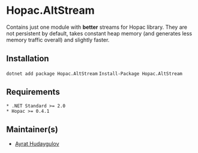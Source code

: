# Hopac.AltStream

Contains just one module with **better** streams for Hopac library.
They are not persistent by default, takes constant heap memory (and generates less memory traffic overall) and slightly faster.

## Installation

`dotnet add package Hopac.AltStream`
`Install-Package Hopac.AltStream`

## Requirements

    * .NET Standard >= 2.0
    * Hopac >= 0.4.1

## Maintainer(s)

- [Ayrat Hudaygulov][ayratMail]

[ayratMail]: mailto:ayrat@hudaygulov.ru "Ayrat Hudaygulov email"